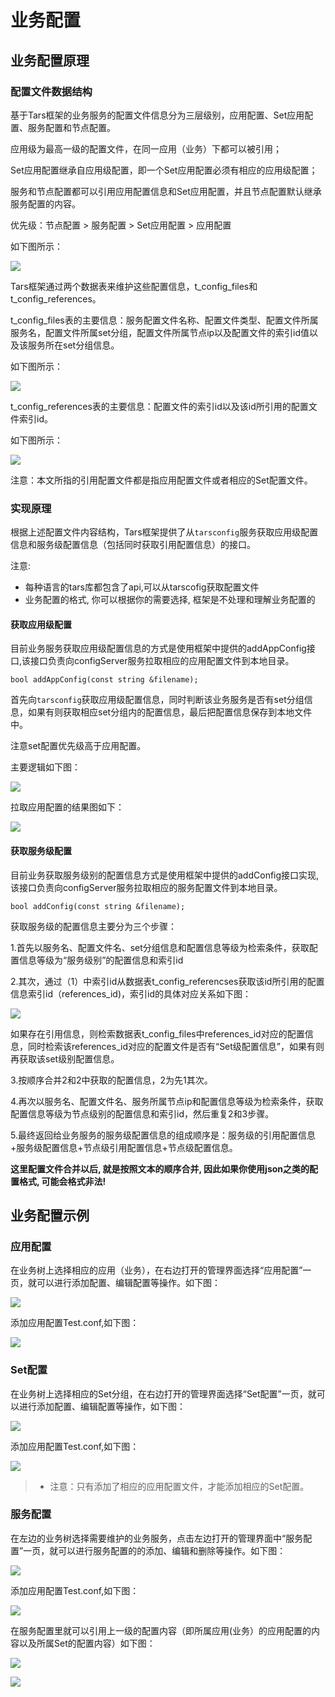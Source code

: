 # 业务配置

## 业务配置原理

### 配置文件数据结构

基于Tars框架的业务服务的配置文件信息分为三层级别，应用配置、Set应用配置、服务配置和节点配置。

应用级为最高一级的配置文件，在同一应用（业务）下都可以被引用；

Set应用配置继承自应用级配置，即一个Set应用配置必须有相应的应用级配置；

服务和节点配置都可以引用应用配置信息和Set应用配置，并且节点配置默认继承服务配置的内容。

优先级：节点配置 &gt; 服务配置 &gt; Set应用配置 &gt; 应用配置

如下图所示：

![](../assets/tars_config_jiegoutu.png)

Tars框架通过两个数据表来维护这些配置信息，t\_config\_files和t\_config\_references。

t\_config\_files表的主要信息：服务配置文件名称、配置文件类型、配置文件所属服务名，配置文件所属set分组，配置文件所属节点ip以及配置文件的索引id值以及该服务所在set分组信息。

如下图所示：

![](../assets/tars_config_table1.png)

t\_config\_references表的主要信息：配置文件的索引id以及该id所引用的配置文件索引id。

如下图所示：

![](../assets/tars_config_table2.png)

注意：本文所指的引用配置文件都是指应用配置文件或者相应的Set配置文件。

### 实现原理

根据上述配置文件内容结构，Tars框架提供了从`tarsconfig`服务获取应用级配置信息和服务级配置信息（包括同时获取引用配置信息）的接口。

注意:
- 每种语言的tars库都包含了api,可以从tarscofig获取配置文件
- 业务配置的格式, 你可以根据你的需要选择, 框架是不处理和理解业务配置的

#### 获取应用级配置

目前业务服务获取应用级配置信息的方式是使用框架中提供的addAppConfig接口,该接口负责向configServer服务拉取相应的应用配置文件到本地目录。

```text
bool addAppConfig(const string &filename);
```

首先向`tarsconfig`获取应用级配置信息，同时判断该业务服务是否有set分组信息，如果有则获取相应set分组内的配置信息，最后把配置信息保存到本地文件中。

注意set配置优先级高于应用配置。

主要逻辑如下图：

![](../assets/tars_config_appconfig.png)

拉取应用配置的结果图如下：

![](../assets/tars_config_appconfig_result.png)

#### 获取服务级配置

目前业务获取服务级别的配置信息方式是使用框架中提供的addConfig接口实现,该接口负责向configServer服务拉取相应的服务配置文件到本地目录。

```text
bool addConfig(const string &filename);
```

获取服务级的配置信息主要分为三个步骤：

1.首先以服务名、配置文件名、set分组信息和配置信息等级为检索条件，获取配置信息等级为“服务级别”的配置信息和索引id

2.其次，通过（1）中索引id从数据表t\_config\_referencses获取该id所引用的配置信息索引id（references\_id\)，索引id的具体对应关系如下图：

![](../assets/tars_config_references.png)

如果存在引用信息，则检索数据表t\_config\_files中references\_id对应的配置信息，同时检索该references\_id对应的配置文件是否有“Set级配置信息”，如果有则再获取该set级别配置信息。

3.按顺序合并2和2中获取的配置信息，2为先1其次。

4.再次以服务名、配置文件名、服务所属节点ip和配置信息等级为检索条件，获取配置信息等级为节点级别的配置信息和索引id，然后重复2和3步骤。

5.最终返回给业务服务的服务级配置信息的组成顺序是：服务级的引用配置信息+服务级配置信息+节点级引用配置信息+节点级配置信息。


**这里配置文件合并以后, 就是按照文本的顺序合并, 因此如果你使用json之类的配置格式, 可能会格式非法!**
## 业务配置示例

### 应用配置

在业务树上选择相应的应用（业务），在右边打开的管理界面选择“应用配置”一页，就可以进行添加配置、编辑配置等操作。如下图：

![](../assets/tars_config_app1.png)

添加应用配置Test.conf,如下图：

![](../assets/tars_config_app2.png)

### Set配置

在业务树上选择相应的Set分组，在右边打开的管理界面选择“Set配置”一页，就可以进行添加配置、编辑配置等操作，如下图：

![](../assets/tars_config_set1.png)

添加应用配置Test.conf,如下图：

![](../assets/tars_config_set2.png)

> * 注意：只有添加了相应的应用配置文件，才能添加相应的Set配置。

### 服务配置

在左边的业务树选择需要维护的业务服务，点击左边打开的管理界面中“服务配置”一页，就可以进行服务配置的的添加、编辑和删除等操作。如下图：

![](../assets/tars_config_server1.png)

添加应用配置Test.conf,如下图：

![](../assets/tars_config_server2.png)

在服务配置里就可以引用上一级的配置内容（即所属应用\(业务）的应用配置的内容以及所属Set的配置内容）如下图：

![](../assets/tars_config_server3_ref1.png)

![](../assets/tars_config_server3_ref2.png)





